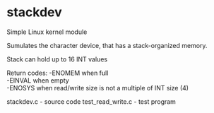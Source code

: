 # stackdev
Simple Linux kernel module

Sumulates the character device, that has a stack-organized memory.

Stack can hold up to 16 INT values 

Return codes:
-ENOMEM when full   
-EINVAL when empty  
-ENOSYS when read/write size is not a multiple of INT size (4)  

stackdev.c - source code
test_read_write.c - test program


